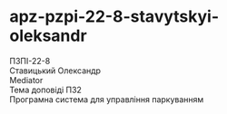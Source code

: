 # apz-pzpi-22-8-stavytskyi-oleksandr  
ПЗПІ-22-8  
Ставицький Олександр  
Mediator  
Тема доповіді ПЗ2  
Програмна система для управління паркуванням  
   
